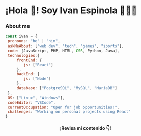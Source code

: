  # ¡Hola 👋! Soy Ivan Espinola 👨🏻‍💻
 
### About me

 ```js
const ivan = {
  pronouns: "he" | "him",
  askMeAbout: ["web dev", "tech", "games", "sports"],
  code: [JavaScript, PHP, HTML, CSS, Python, Java],
  technologies:{
      frontEnd: {
         js: ["React"]
      },
      backEnd: {
         js: ["Node"]
      },
      database: ["PostgreSQL", "MySQL", "MariaDB"]
  },
  OS: ["Linux", "Windows"],
  codeEditor: "VSCode",
  currentOccupation: "Open for job opportunities!",
  challenges: "Working on personal projects using React"
}
```
 <h4 align="center"><strong>¡Revisa mi contenido 👇!</strong></h4>

